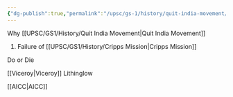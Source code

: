 ```yaml
---
{"dg-publish":true,"permalink":"/upsc/gs-1/history/quit-india-movement/","dgHomeLink":true,"dgPassFrontmatter":false}
---
```


Why [[UPSC/GS1/History/Quit India Movement|Quit India Movement]] 
1. Failure of [[UPSC/GS1/History/Cripps Mission|Cripps Mission]]

Do or Die

[[Viceroy|Viceroy]] Lithinglow

[[AICC|AICC]]
